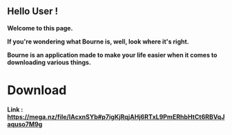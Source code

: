 ## Hello User !
**Welcome to this page.**

**If you're wondering what Bourne is, well, look where it's right.**

**Bourne is an application made to make your life easier when it comes to downloading various things.**

# Download
**Link : https://mega.nz/file/lAcxnSYb#p7igKjRqjAHj6RTxL9PmERhbHtCt6RBVqJaquso7M9g**
